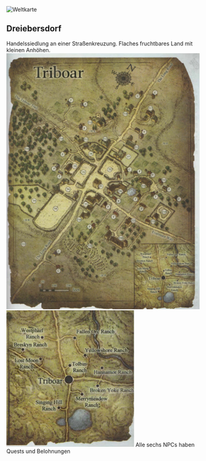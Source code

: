 ![Weltkarte](Weltkarte.jpg)

## Dreiebersdorf
Handelssiedlung an einer Straßenkreuzung. Flaches fruchtbares Land mit kleinen Anhöhen. 
![Dreiebersdorf](Images/Cities/Dreiebersdorf/Nahansicht.png)
![Dreiebersdorf Welt](Images/Cities/Dreiebersdorf/Weltansicht.png)
Alle sechs NPCs haben Quests und Belohnungen
